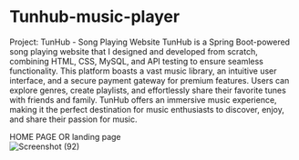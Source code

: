 # Tunhub-music-player
Project: TunHub - Song Playing Website
TunHub is a Spring Boot-powered song playing website that I designed and developed from scratch, combining HTML, CSS, MySQL, and API testing to ensure seamless functionality. This platform boasts a vast music library, an intuitive user interface, and a secure payment gateway for premium features. Users can explore genres, create playlists, and effortlessly share their favorite tunes with friends and family. TunHub offers an immersive music experience, making it the perfect destination for music enthusiasts to discover, enjoy, and share their passion for music.

HOME PAGE OR landing page    
![Screenshot (92)](https://github.com/kaifk2/Tunhub-music-player/assets/118038413/53b11ff3-2012-4f73-a243-e66110c34e07)





